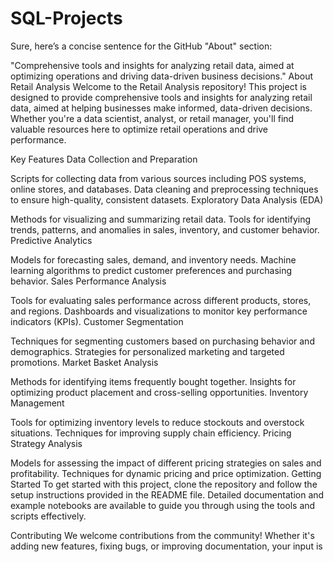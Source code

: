 # SQL-Projects
Sure, here’s a concise sentence for the GitHub "About" section:

"Comprehensive tools and insights for analyzing retail data, aimed at optimizing operations and driving data-driven business decisions."
About Retail Analysis
Welcome to the Retail Analysis repository! This project is designed to provide comprehensive tools and insights for analyzing retail data, aimed at helping businesses make informed, data-driven decisions. Whether you're a data scientist, analyst, or retail manager, you'll find valuable resources here to optimize retail operations and drive performance.

Key Features
Data Collection and Preparation

Scripts for collecting data from various sources including POS systems, online stores, and databases.
Data cleaning and preprocessing techniques to ensure high-quality, consistent datasets.
Exploratory Data Analysis (EDA)

Methods for visualizing and summarizing retail data.
Tools for identifying trends, patterns, and anomalies in sales, inventory, and customer behavior.
Predictive Analytics

Models for forecasting sales, demand, and inventory needs.
Machine learning algorithms to predict customer preferences and purchasing behavior.
Sales Performance Analysis

Tools for evaluating sales performance across different products, stores, and regions.
Dashboards and visualizations to monitor key performance indicators (KPIs).
Customer Segmentation

Techniques for segmenting customers based on purchasing behavior and demographics.
Strategies for personalized marketing and targeted promotions.
Market Basket Analysis

Methods for identifying items frequently bought together.
Insights for optimizing product placement and cross-selling opportunities.
Inventory Management

Tools for optimizing inventory levels to reduce stockouts and overstock situations.
Techniques for improving supply chain efficiency.
Pricing Strategy Analysis

Models for assessing the impact of different pricing strategies on sales and profitability.
Techniques for dynamic pricing and price optimization.
Getting Started
To get started with this project, clone the repository and follow the setup instructions provided in the README file. Detailed documentation and example notebooks are available to guide you through using the tools and scripts effectively.

Contributing
We welcome contributions from the community! Whether it's adding new features, fixing bugs, or improving documentation, your input is
